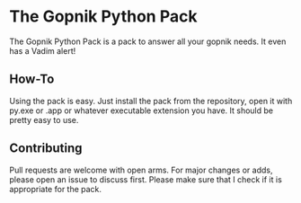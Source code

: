 # The Gopnik Python Pack

The Gopnik Python Pack is a pack to answer all your gopnik needs.
It even has a Vadim alert!

## How-To

Using the pack is easy. Just install the pack from the repository,
open it with py.exe or .app or whatever executable extension you have.
It should be pretty easy to use.

## Contributing

Pull requests are welcome with open arms. For major changes or adds,
please open an issue to discuss first.
Please make sure that I check if it is appropriate for the pack.


